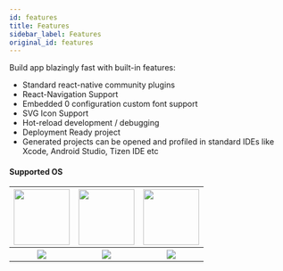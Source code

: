 ```yaml
---
id: features
title: Features
sidebar_label: Features
original_id: features
---
```




Build app blazingly fast with built-in features:

-   Standard react-native community plugins
-   React-Navigation Support
-   Embedded 0 configuration custom font support
-   SVG Icon Support
-   Hot-reload development / debugging
-   Deployment Ready project
-   Generated projects can be opened and profiled in standard IDEs like Xcode, Android Studio, Tizen IDE etc

#### Supported OS

<table>
  <tr>
    <th>
      <img src="https://renative.org/img/os_osx.png" width="100" height="100" />
    </th>
    <th>
      <img src="https://renative.org/img/os_win.png" width="100" height="100" />
    </th>
    <th>
      <img src="https://renative.org/img/os_linux.jpeg" width="100" height="100" />
    </th>
  </tr>
  <tr>
    <th>
      <img src="https://img.shields.io/badge/Mac-yes-brightgreen.svg" />
    </th>
    <th>
      <img src="https://img.shields.io/badge/Windows-beta-orange.svg" />
    </th>
    <th>
      <img src="https://img.shields.io/badge/Linux-beta-orange.svg" />
    </th>
  </tr>
</table>
